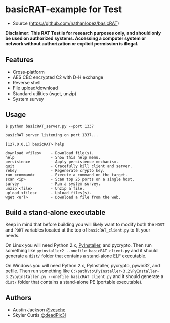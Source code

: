 # basicRAT-example for Test

- Source (https://github.com/nathanlopez/basicRAT)

**Disclaimer: This RAT Test is for research purposes only, and should only be used on authorized systems. Accessing a computer system or network without authorization or explicit permission is illegal.**

## Features
* Cross-platform
* AES CBC encrypted C2 with D-H exchange
* Reverse shell
* File upload/download
* Standard utilities (wget, unzip)
* System survey

## Usage
```
$ python basicRAT_server.py --port 1337

basicRAT server listening on port 1337...

[127.0.0.1] basicRAT> help

download <files>    - Download file(s).
help                - Show this help menu.
persistence         - Apply persistence mechanism.
quit                - Gracefully kill client and server.
rekey               - Regenerate crypto key.
run <command>       - Execute a command on the target.
scan <ip>           - Scan top 25 ports on a single host.
survey              - Run a system survey.
unzip <file>        - Unzip a file.
upload <files>      - Upload files(s).
wget <url>          - Download a file from the web.

```

## Build a stand-alone executable
Keep in mind that before building you will likely want to modify both the `HOST` and `PORT` variables located at the top of `basicRAT_client.py` to fit your needs.

On Linux you will need Python 2.x, [PyInstaller](http://www.pyinstaller.org/), and pycrypto. Then run something like `pyinstaller2 --onefile basicRAT_client.py` and it should generate a `dist/` folder that contains a stand-alone ELF executable.

On Windows you will need Python 2.x, PyInstaller, pycrypto, pywin32, and pefile. Then run something like `C:\path\to\PyInstaller-3.2\PyInstaller-3.2\pyinstaller.py --onefile basicRAT_client.py` and it should generate a `dist/` folder that contains a stand-alone PE (portable executable).

## Authors
* Austin Jackson [@vesche](https://github.com/vesche)
* Skyler Curtis [@deadPix3l](https://github.com/deadPix3l)
